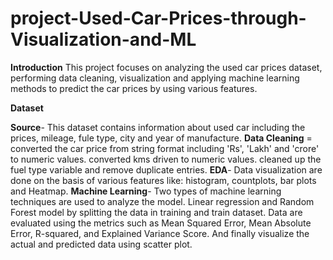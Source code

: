 # project-Used-Car-Prices-through-Visualization-and-ML
**Introduction**
This project focuses on analyzing the used car prices dataset, performing data cleaning, visualization and applying machine learning methods to predict the car prices by using various features.

**Dataset**

**Source**- This dataset contains information about used car including the prices,  mileage, fule type, city and year of manufacture.
**Data Cleaning** = converted the car price from string format including 'Rs', 'Lakh' and 'crore' to numeric values. converted kms driven to numeric values. cleaned up the fuel type variable and remove duplicate entries.
**EDA**- Data visualization are done on the basis of various features like: histogram, countplots, bar plots and Heatmap.
**Machine Learning**- Two types of machine learning techniques are used to analyze the model. Linear regression and Random Forest model by splitting the data in training and train dataset. Data are evaluated using the metrics such as Mean Squared Error, Mean Absolute Error, R-squared, and Explained Variance Score. And finally visualize the actual and predicted data using scatter plot.
